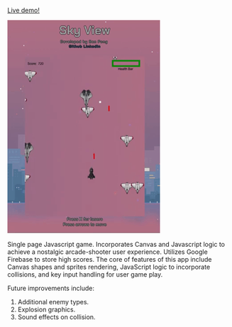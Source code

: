 [Live demo!](benpong.com/sky_view)

![alt text](sky_view.gif)

Single page Javascript game. Incorporates Canvas and Javascript logic to achieve a nostalgic arcade-shooter user experience. Utilizes Google Firebase to store high scores. The core of features of this app include Canvas shapes and sprites rendering, JavaScript logic to incorporate collisions, and key input handling for user game play.

Future improvements include:

1.  Additional enemy types.
2.  Explosion graphics.
3.  Sound effects on collision.
